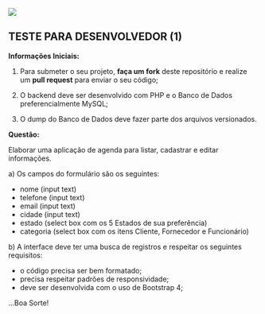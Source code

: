 ![](https://mvarandas.com.br/static/default/images/menew-bymv.png=250x)

## **TESTE PARA DESENVOLVEDOR (1)**


**Informações Iniciais:**

1. Para submeter o seu projeto, **faça um fork** deste repositório e realize um **pull request** para enviar o seu código;

2. O backend deve ser desenvolvido com PHP e o Banco de Dados preferencialmente MySQL;

3. O dump do Banco de Dados deve fazer parte dos arquivos versionados.

**Questão:**

Elaborar uma aplicação de agenda para listar, cadastrar e editar informações.

a) Os campos do formulário são os seguintes:

 - nome (input text)
 - telefone (input text)
 - email (input text)
 - cidade (input text)
 - estado (select box com os 5 Estados de sua preferência)
 - categoria (select box com os itens Cliente, Fornecedor e Funcionário)

b) A interface deve ter uma busca de registros e respeitar os seguintes requisitos:

 - o código precisa ser bem formatado;
 - precisa respeitar padrões de responsividade;
 - deve ser desenvolvida com o uso de Bootstrap 4;

...Boa Sorte!
